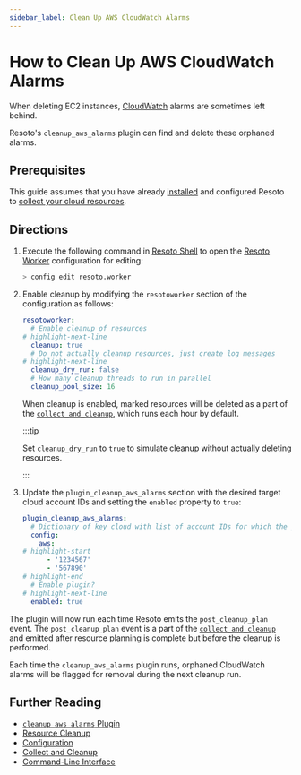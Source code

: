 ```yaml
---
sidebar_label: Clean Up AWS CloudWatch Alarms
---
```


# How to Clean Up AWS CloudWatch Alarms

When deleting EC2 instances, [CloudWatch](https://aws.amazon.com/cloudwatch) alarms are sometimes left behind.

Resoto's `cleanup_aws_alarms` plugin can find and delete these orphaned alarms.

## Prerequisites

This guide assumes that you have already [installed](../../getting-started/install-resoto/index.md) and configured Resoto to [collect your cloud resources](../../getting-started/configure-cloud-provider-access/index.md).

## Directions

1. Execute the following command in [Resoto Shell](../../concepts/components/shell.md) to open the [Resoto Worker](../../concepts/components/worker.md) configuration for editing:

   ```bash
   > config edit resoto.worker
   ```

2. Enable cleanup by modifying the `resotoworker` section of the configuration as follows:

   ```yaml
   resotoworker:
     # Enable cleanup of resources
   # highlight-next-line
     cleanup: true
     # Do not actually cleanup resources, just create log messages
   # highlight-next-line
     cleanup_dry_run: false
     # How many cleanup threads to run in parallel
     cleanup_pool_size: 16
   ```

   When cleanup is enabled, marked resources will be deleted as a part of the [`collect_and_cleanup`](../../concepts/collect_and_cleanup/index.md), which runs each hour by default.

   :::tip

   Set `cleanup_dry_run` to `true` to simulate cleanup without actually deleting resources.

   :::

3. Update the `plugin_cleanup_aws_alarms` section with the desired target cloud account IDs and setting the `enabled` property to `true`:

   ```yaml title="cleanup_aws_alarms plugin configuration"
   plugin_cleanup_aws_alarms:
     # Dictionary of key cloud with list of account IDs for which the plugin should be active as value
     config:
       aws:
   # highlight-start
         - '1234567'
         - '567890'
   # highlight-end
     # Enable plugin?
   # highlight-next-line
     enabled: true
   ```

The plugin will now run each time Resoto emits the `post_cleanup_plan` event. The `post_cleanup_plan` event is a part of the [`collect_and_cleanup`](../../concepts/collect_and_cleanup/index.md) and emitted after resource planning is complete but before the cleanup is performed.

Each time the `cleanup_aws_alarms` plugin runs, orphaned CloudWatch alarms will be flagged for removal during the next cleanup run.

## Further Reading

- [`cleanup_aws_alarms` Plugin](../../concepts/components/plugins/cleanup_aws_alarms.md)
- [Resource Cleanup](../../concepts/resource-management/cleanup.md)
- [Configuration](../../reference/configuration/index.md)
- [Collect and Cleanup](../../concepts/collect_and_cleanup/index.md)
- [Command-Line Interface](../../reference/cli/index.md)
